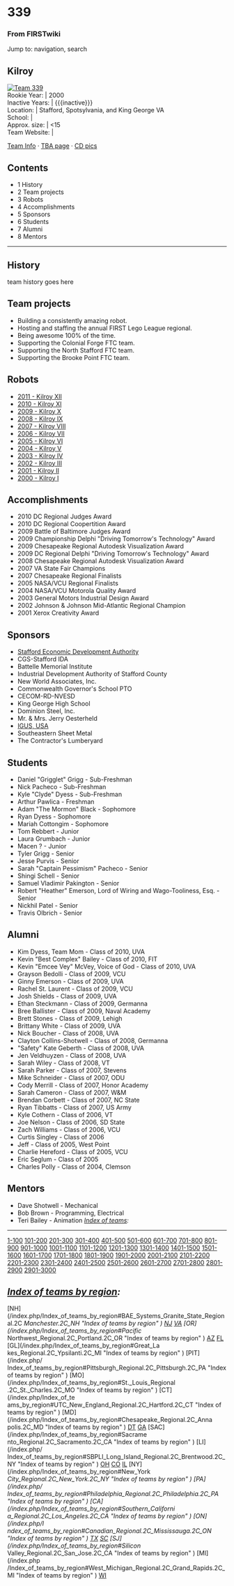 # 339

### From FIRSTwiki

Jump to: navigation, search

Kilroy  
---  
[![Team 339](/media/c/cc/2005kilroy.jpg)](/index.php/Image:2005kilroy.jpg
"Team 339" )  
Rookie Year: | 2000  
Inactive Years: | {{{inactive}}}  
Location: | Stafford, Spotsylvania, and King George VA  
School: |  
Approx. size: | &lt;15  
Team Website: |  
  
[Team Info](http://frclinks.appspot.com/t/339
"http://frclinks.appspot.com/t/339" ) · [TBA
page](http://www.thebluealliance.net/tbatv/team.php?team=339
"http://www.thebluealliance.net/tbatv/team.php?team=339" ) · [CD
pics](http://www.chiefdelphi.com/media/photos/tags/frc339
"http://www.chiefdelphi.com/media/photos/tags/frc339" )  
  
## Contents

  * 1 History
  * 2 Team projects
  * 3 Robots
  * 4 Accomplishments
  * 5 Sponsors
  * 6 Students
  * 7 Alumni
  * 8 Mentors  
---  
  

## History

team history goes here


## Team projects

  * Building a consistently amazing robot. 
  * Hosting and staffing the annual FIRST Lego League regional. 
  * Being awesome 100% of the time. 
  * Supporting the Colonial Forge FTC team. 
  * Supporting the North Stafford FTC team. 
  * Supporting the Brooke Point FTC team. 


## Robots

  * [2011 - Kilroy XII](/index.php?title=339_in_2011&action=edit "339 in 2011" )
  * [2010 - Kilroy XI](/index.php?title=339_in_2010&action=edit "339 in 2010" )
  * [2009 - Kilroy X](/index.php?title=339_in_2009&action=edit "339 in 2009" )
  * [2008 - Kilroy IX](/index.php/339_in_2008 "339 in 2008" )
  * [2007 - Kilroy VIII](/index.php/339_in_2007 "339 in 2007" )
  * [2006 - Kilroy VII](/index.php/339_in_2006 "339 in 2006" )
  * [2005 - Kilroy VI](/index.php/339_in_2005 "339 in 2005" )
  * [2004 - Kilroy V](/index.php/339_in_2004 "339 in 2004" )
  * [2003 - Kilroy IV](/index.php/339_in_2003 "339 in 2003" )
  * [2002 - Kilroy III](/index.php/339_in_2002 "339 in 2002" )
  * [2001 - Kilroy II](/index.php/339_in_2001 "339 in 2001" )
  * [2000 - Kilroy I](/index.php/339_in_2000 "339 in 2000" )


## Accomplishments

  * 2010 DC Regional Judges Award 
  * 2010 DC Regional Coopertition Award 
  * 2009 Battle of Baltimore Judges Award 
  * 2009 Championship Delphi "Driving Tomorrow's Technology" Award 
  * 2009 Chesapeake Regional Autodesk Visualization Award 
  * 2009 DC Regional Delphi "Driving Tomorrow's Technology" Award 
  * 2008 Chesapeake Regional Autodesk Visualization Award 
  * 2007 VA State Fair Champions 
  * 2007 Chesapeake Regional Finalists 
  * 2005 NASA/VCU Regional Finalists 
  * 2004 NASA/VCU Motorola Quality Award 
  * 2003 General Motors Industrial Design Award 
  * 2002 Johnson &amp; Johnson Mid-Atlantic Regional Champion 
  * 2001 Xerox Creativity Award 


## Sponsors

  * [Stafford Economic Development Authority](http://www.gostaffordva.com/Economic%20Development%20Authority.cfm "http://www.gostaffordva.com/Economic%20Development%20Authority.cfm" )
  * CGS-Stafford IDA 
  * Battelle Memorial Institute 
  * Industrial Development Authority of Stafford County 
  * New World Associates, Inc. 
  * Commonwealth Governor's School PTO 
  * CECOM-RD-NVESD 
  * King George High School 
  * Dominion Steel, Inc. 
  * Mr. &amp; Mrs. Jerry Oesterheld 
  * [IGUS, USA](http://www.igus.com/ "http://www.igus.com/" )
  * Southeastern Sheet Metal 
  * The Contractor's Lumberyard 


## Students

  * Daniel "Grigglet" Grigg - Sub-Freshman 
  * Nick Pacheco - Sub-Freshman 
  * Kyle "Clyde" Dyess - Sub-Freshman 
  * Arthur Pawlica - Freshman 
  * Adam "The Mormon" Black - Sophomore 
  * Ryan Dyess - Sophomore 
  * Mariah Cottongim - Sophomore 
  * Tom Rebbert - Junior 
  * Laura Grumbach - Junior 
  * Macen ? - Junior 
  * Tyler Grigg - Senior 
  * Jesse Purvis - Senior 
  * Sarah "Captain Pessimism" Pacheco - Senior 
  * Shingi Schell - Senior 
  * Samuel Vladimir Pakington - Senior 
  * Robert "Heather" Emerson, Lord of Wiring and Wago-Tooliness, Esq. - Senior 
  * Nickhil Patel - Senior 
  * Travis Olbrich - Senior 


## Alumni

  * Kim Dyess, Team Mom - Class of 2010, UVA 
  * Kevin "Best Complex" Bailey - Class of 2010, FIT 
  * Kevin "Emcee Vey" McVey, Voice of God - Class of 2010, UVA 
  * Grayson Bedolli - Class of 2009, VCU 
  * Ginny Emerson - Class of 2009, UVA 
  * Rachel St. Laurent - Class of 2009, VCU 
  * Josh Shields - Class of 2009, UVA 
  * Ethan Steckmann - Class of 2009, Germanna 
  * Bree Ballister - Class of 2009, Naval Academy 
  * Brett Stones - Class of 2009, Lehigh 
  * Brittany White - Class of 2009, UVA 
  * Nick Boucher - Class of 2008, UVA 
  * Clayton Collins-Shotwell - Class of 2008, Germanna 
  * "Safety" Kate Geberth - Class of 2008, UVA 
  * Jen Veldhuyzen - Class of 2008, UVA 
  * Sarah Wiley - Class of 2008, VT 
  * Sarah Parker - Class of 2007, Stevens 
  * Mike Schneider - Class of 2007, ODU 
  * Cody Merrill - Class of 2007, Honor Academy 
  * Sarah Cameron - Class of 2007, W&amp;M 
  * Brendan Corbett - Class of 2007, NC State 
  * Ryan Tibbatts - Class of 2007, US Army 
  * Kyle Cothern - Class of 2006, VT 
  * Joe Nelson - Class of 2006, SD State 
  * Zach Williams - Class of 2006, VCU 
  * Curtis Singley - Class of 2006 
  * Jeff - Class of 2005, West Point 
  * Charlie Hereford - Class of 2005, VCU 
  * Eric Seglum - Class of 2005 
  * Charles Polly - Class of 2004, Clemson 


## Mentors

  * Dave Shotwell - Mechanical 
  * Bob Brown - Programming, Electrical 
  * Teri Bailey - Animation 
_[Index of teams](/index.php/Index_of_teams "Index of teams" ):_  
---  
  
[1-100](/index.php/Index_of_teams#1-100 "Index of teams" )
[101-200](/index.php/Index_of_teams#101-200 "Index of teams" )
[201-300](/index.php/Index_of_teams#201-300 "Index of teams" )
[301-400](/index.php/Index_of_teams#301-400 "Index of teams" )
[401-500](/index.php/Index_of_teams#401-500 "Index of teams" )
[501-600](/index.php/Index_of_teams#501-600 "Index of teams" )
[601-700](/index.php/Index_of_teams#601-700 "Index of teams" )
[701-800](/index.php/Index_of_teams#701-800 "Index of teams" )
[801-900](/index.php/Index_of_teams#801-900 "Index of teams" )
[901-1000](/index.php/Index_of_teams#901-1000 "Index of teams" )
[1001-1100](/index.php/Index_of_teams#1001-1100 "Index of teams" )
[1101-1200](/index.php/Index_of_teams#1101-1200 "Index of teams" )
[1201-1300](/index.php/Index_of_teams#1201-1300 "Index of teams" )
[1301-1400](/index.php/Index_of_teams#1301-1400 "Index of teams" )
[1401-1500](/index.php/Index_of_teams#1401-1500 "Index of teams" )
[1501-1600](/index.php/Index_of_teams#1501-1600 "Index of teams" )
[1601-1700](/index.php/Index_of_teams#1601-1700 "Index of teams" )
[1701-1800](/index.php/Index_of_teams#1701-1800 "Index of teams" )
[1801-1900](/index.php/Index_of_teams#1801-1900 "Index of teams" )
[1901-2000](/index.php/Index_of_teams#1901-2000 "Index of teams" )
[2001-2100](/index.php/Index_of_teams#2001-2100 "Index of teams" )
[2101-2200](/index.php/Index_of_teams#2101-2200 "Index of teams" )
[2201-2300](/index.php/Index_of_teams#2201-2300 "Index of teams" )
[2301-2400](/index.php/Index_of_teams#2301-2400 "Index of teams" )
[2401-2500](/index.php/Index_of_teams#2401-2500 "Index of teams" )
[2501-2600](/index.php/Index_of_teams#2501-2600 "Index of teams" )
[2601-2700](/index.php/Index_of_teams#2601-2700 "Index of teams" )
[2701-2800](/index.php/Index_of_teams#2701-2800 "Index of teams" )
[2801-2900](/index.php/Index_of_teams#2801-2900 "Index of teams" )
[2901-3000](/index.php/Index_of_teams#2901-3000 "Index of teams" )  
  
_[Index of teams by region](/index.php/Index_of_teams_by_region "Index of
teams by region" ):_  
---  
  
[NH](/index.php/Index_of_teams_by_region#BAE_Systems_Granite_State_Regional.2C
_Manchester.2C_NH "Index of teams by region" )
[NJ](/index.php/Index_of_teams_by_region#New_Jersey_Regional.2C_Trenton.2C_NJ
"Index of teams by region" )
[VA](/index.php/Index_of_teams_by_region#NASA.2FVCU_Regional.2C_Richmond.2C_VA
"Index of teams by region" ) [OR](/index.php/Index_of_teams_by_region#Pacific_
Northwest_Regional.2C_Portland.2C_OR "Index of teams by region" )
[AZ](/index.php/Index_of_teams_by_region#Arizona_Regional.2C_Phoenix.2C_AZ
"Index of teams by region" )
[FL](/index.php/Index_of_teams_by_region#Florida_Regional.2C_Orlando.2C_FL
"Index of teams by region" ) [GL](/index.php/Index_of_teams_by_region#Great_La
kes_Regional.2C_Ypsilanti.2C_MI "Index of teams by region" ) [PIT](/index.php/
Index_of_teams_by_region#Pittsburgh_Regional.2C_Pittsburgh.2C_PA "Index of
teams by region" ) [MO](/index.php/Index_of_teams_by_region#St._Louis_Regional
.2C_St._Charles.2C_MO "Index of teams by region" ) [CT](/index.php/Index_of_te
ams_by_region#UTC_New_England_Regional.2C_Hartford.2C_CT "Index of teams by
region" ) [MD](/index.php/Index_of_teams_by_region#Chesapeake_Regional.2C_Anna
polis.2C_MD "Index of teams by region" )
[DT](/index.php/Index_of_teams_by_region#Detroit_Regional.2C_Detroit.2C_MI
"Index of teams by region" )
[GA](/index.php/Index_of_teams_by_region#Peachtree_Regional.2C_Duluth.2C_GA
"Index of teams by region" ) [SAC](/index.php/Index_of_teams_by_region#Sacrame
nto_Regional.2C_Sacramento.2C_CA "Index of teams by region" ) [LI](/index.php/
Index_of_teams_by_region#SBPLI_Long_Island_Regional.2C_Brentwood.2C_NY "Index
of teams by region" )
[OH](/index.php/Index_of_teams_by_region#Buckeye_Regional.2C_Cleveland.2C_OH
"Index of teams by region" )
[CO](/index.php/Index_of_teams_by_region#Colorado_Regional.2C_Denver.2C_CO
"Index of teams by region" )
[IL](/index.php/Index_of_teams_by_region#Midwest_Regional.2C_Evanston.2C_IL
"Index of teams by region" ) [NY](/index.php/Index_of_teams_by_region#New_York
_City_Regional.2C_New_York.2C_NY "Index of teams by region" ) [PA](/index.php/
Index_of_teams_by_region#Philadelphia_Regional.2C_Philadelphia.2C_PA "Index of
teams by region" ) [CA](/index.php/Index_of_teams_by_region#Southern_Californi
a_Regional.2C_Los_Angeles.2C_CA "Index of teams by region" ) [ON](/index.php/I
ndex_of_teams_by_region#Canadian_Regional.2C_Mississauga.2C_ON "Index of teams
by region" )
[TX](/index.php/Index_of_teams_by_region#Lone_Star_Regional.2C_Houston.2C_TX
"Index of teams by region" )
[SC](/index.php/Index_of_teams_by_region#Palmetto_Regional.2C_Columbia.2C_SC
"Index of teams by region" ) [SJ](/index.php/Index_of_teams_by_region#Silicon_
Valley_Regional.2C_San_Jose.2C_CA "Index of teams by region" ) [MI](/index.php
/Index_of_teams_by_region#West_Michigan_Regional.2C_Grand_Rapids.2C_MI "Index
of teams by region" )
[WI](/index.php/Index_of_teams_by_region#Wisconsin_Regional.2C_Milwaukee.2C_WI
"Index of teams by region" )  
  
